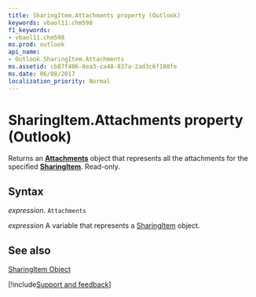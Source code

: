 ```yaml
---
title: SharingItem.Attachments property (Outlook)
keywords: vbaol11.chm598
f1_keywords:
- vbaol11.chm598
ms.prod: outlook
api_name:
- Outlook.SharingItem.Attachments
ms.assetid: cb87f406-8ea3-ca48-837a-2ad3c6f188fe
ms.date: 06/08/2017
localization_priority: Normal
---
```



# SharingItem.Attachments property (Outlook)

Returns an  **[Attachments](Outlook.Attachments.md)** object that represents all the attachments for the specified **[SharingItem](Outlook.SharingItem.md)**. Read-only.


## Syntax

_expression_. `Attachments`

_expression_ A variable that represents a [SharingItem](Outlook.SharingItem.md) object.


## See also


[SharingItem Object](Outlook.SharingItem.md)

[!include[Support and feedback](~/includes/feedback-boilerplate.md)]